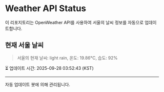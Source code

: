 
# Weather API Status

이 리포지토리는 OpenWeather API를 사용하여 서울의 날씨 정보를 자동으로 업데이트합니다.

## 현재 서울 날씨
> 서울의 현재 날씨: light rain, 온도: 19.86°C, 습도: 92%

⏳ 업데이트 시간: 2025-09-28 03:52:43 (KST)

---
자동 업데이트 봇에 의해 관리됩니다.

